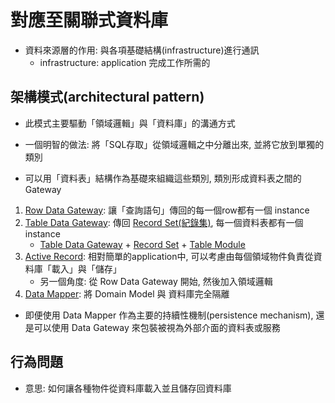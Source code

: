 # 對應至關聯式資料庫

- 資料來源層的作用: 與各項基礎結構(infrastructure)進行通訊
    - infrastructure: application 完成工作所需的

## 架構模式(architectural pattern)

- 此模式主要驅動「領域邏輯」與「資料庫」的溝通方式
- 一個明智的做法: 將「SQL存取」從領域邏輯之中分離出來, 並將它放到單獨的類別

- 可以用「資料表」結構作為基礎來組織這些類別, 類別形成資料表之間的 Gateway
1. [Row Data Gateway](ch10.2): 讓「查詢語句」傳回的每一個row都有一個 instance
2. [Table Data Gateway](ch10.1): 傳回 [Record Set(紀錄集)](ch18.11), 每一個資料表都有一個instance
    - [Table Data Gateway](ch10.1) + [Record Set](ch18.11) + [Table Module](ch9.3)
3. [Active Record](ch10.3): 相對簡單的application中, 可以考慮由每個領域物件負責從資料庫「載入」與「儲存」
    - 另一個角度: 從 Row Data Gateway 開始, 然後加入領域邏輯
4. [Data Mapper](ch10.4): 將 Domain Model 與 資料庫完全隔離

- 即便使用 Data Mapper 作為主要的持續性機制(persistence mechanism), 還是可以使用 Data Gateway 來包裝被視為外部介面的資料表或服務

## 行為問題

- 意思: 如何讓各種物件從資料庫載入並且儲存回資料庫